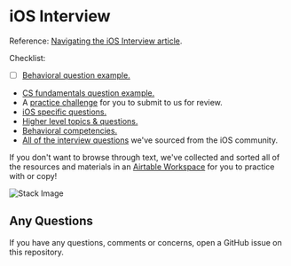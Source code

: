 iOS Interview
================================== 
Reference: [Navigating the iOS Interview article](https://www.raywenderlich.com/10625296-navigating-the-ios-interview).

Checklist:
- [ ] [Behavioral question example.](https://github.com/raywenderlich/ios-interview/blob/master/Behavioral%20Example)
- [CS fundamentals question example.](https://github.com/raywenderlich/ios-interview/tree/master/CS%20Fundamentals%20Example)
- A [practice challenge](https://github.com/raywenderlich/ios-interview/tree/master/Practical%20Example) for you to submit to us for review.
- [iOS specific questions.](https://github.com/raywenderlich/ios-interview/tree/master/iOS%20Specific%20Questions)
- [Higher level topics & questions.](https://github.com/raywenderlich/ios-interview/tree/master/Higher%20Level)
- [Behavioral competencies.](https://github.com/raywenderlich/ios-interview/tree/master/Behavioral%20Competencies)
- [All of the interview questions](https://github.com/raywenderlich/ios-interview/tree/master/All%20Questions) we've sourced from the iOS community.

If you don't want to browse through text, we've collected and sorted all of the resources and materials in an <a href="https://airtable.com/shrTixYZjswKMzU6d" target="_blank">Airtable Workspace</a> for you to practice with or copy!

![Stack Image](assets/airtableSample.png)

## Any Questions
If you have any questions, comments or concerns, open a GitHub issue on this repository.
